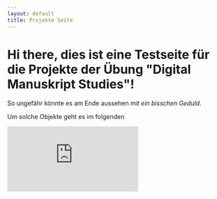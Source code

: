 ```yaml
---
layout: default
title: Projekte Seite
---
```

<div class="blurb">
	<h1>Hi there, dies ist eine Testseite für die Projekte der Übung "Digital Manuskript Studies"!</h1>
	<p>So ungefähr könnte es am Ende aussehen <em>mit ein bisschen Geduld</em>.</p> 
</div><!-- /.blurb -->

Um solche Objekte geht es im folgenden

![Postkarte](https://storiiies-images.cogapp.com/iiif/2/1611144742861PostkarteEssig2verso20201209175818.ptif/info.json)
